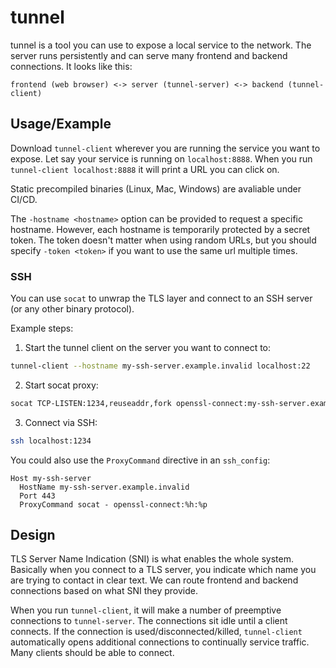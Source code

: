 # tunnel

tunnel is a tool you can use to expose a local service to the network. The server runs persistently and can serve many frontend and backend connections. It looks like this:

```
frontend (web browser) <-> server (tunnel-server) <-> backend (tunnel-client)
```

## Usage/Example

Download `tunnel-client` wherever you are running the service you want to expose. Let say your service is running on `localhost:8888`. When you run `tunnel-client localhost:8888` it will print a URL you can click on.

Static precompiled binaries (Linux, Mac, Windows) are avaliable under CI/CD.

The `-hostname <hostname>` option can be provided to request a specific hostname. However, each hostname is temporarily protected by a secret token. The token doesn't matter when using random URLs, but you should specify `-token <token>` if you want to use the same url multiple times.

### SSH

You can use `socat` to unwrap the TLS layer and connect to an SSH server (or any other binary protocol).

Example steps:

1. Start the tunnel client on the server you want to connect to:
```bash
tunnel-client --hostname my-ssh-server.example.invalid localhost:22
```

2. Start socat proxy:
```bash
socat TCP-LISTEN:1234,reuseaddr,fork openssl-connect:my-ssh-server.example.invalid:443
```

3. Connect via SSH:
```bash
ssh localhost:1234
```

You could also use the `ProxyCommand` directive in an `ssh_config`:

```
Host my-ssh-server
  HostName my-ssh-server.example.invalid
  Port 443
  ProxyCommand socat - openssl-connect:%h:%p
```

## Design

TLS Server Name Indication (SNI) is what enables the whole system. Basically when you connect to a TLS server, you indicate which name you are trying to contact in clear text. We can route frontend and backend connections based on what SNI they provide.

When you run `tunnel-client`, it will make a number of preemptive connections to `tunnel-server`. The connections sit idle until a client connects. If the connection is used/disconnected/killed, `tunnel-client` automatically opens additional connections to continually service traffic. Many clients should be able to connect.
